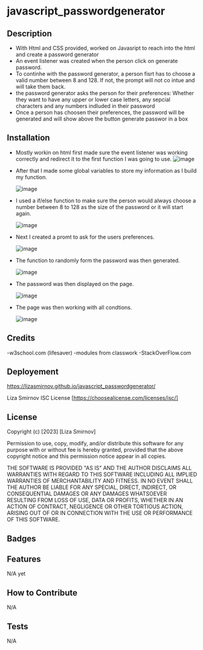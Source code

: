 # javascript_passwordgenerator

## Description

- With Html and CSS provided, worked on Javasript to reach into the html and create a password generator
- An event listener was created when the person click on generate password.
- To continhe with the password generator, a person fisrt has to choose a valid number between 8 and 128. If not, the prompt will not co intue and will take them back.
- the password generator asks the person for their preferences: Whether they want to have any upper or lower case letters, any sepcial characters and any numbers
  indluded in their password
- Once a person has choosen their preferences, the password will be generated and will show above the button generate passwor in a box

## Installation
- Mostly workin on html first made sure the event listener was working correctly and redirect it to the first function I was going to use.
  ![image](https://user-images.githubusercontent.com/122588135/221725862-b6ac2dd5-49aa-473e-8824-aa6bcc2ea253.png)

- After that I made some global variables to store my information as I build my function.
  
  ![image](https://user-images.githubusercontent.com/122588135/221725984-dca675cc-c406-4eb8-832c-94bffb082684.png)

- I used a if/else function to make sure the person would always choose a number between 8 to 128 as the size of the password or it will start again.
  
  ![image](https://user-images.githubusercontent.com/122588135/221726151-49de1e62-58a1-4e96-99bc-9e213efca438.png)

- Next I created a promt to ask for the users preferences.

  ![image](https://user-images.githubusercontent.com/122588135/221726213-5056ab06-e565-4e89-8cb5-a24a936ff6c7.png)

- The function to randomly form the password was then generated.

  ![image](https://user-images.githubusercontent.com/122588135/221726285-8ed56d77-d124-484e-9955-4caa088727a2.png)

- The password was then displayed on the page.
  
  ![image](https://user-images.githubusercontent.com/122588135/221726363-46a9960e-fe1a-47a0-863b-4987c7a0be8d.png)

- The page was then working with all condtions.
  
  ![image](https://user-images.githubusercontent.com/122588135/221726458-839586eb-4885-442b-943b-d0d84ea75849.png)



## Credits

-w3school.com (lifesaver)
-modules from classwork
-StackOverFlow.com

## Deployement
https://lizasmirnov.github.io/javascript_passwordgenerator/

Liza Smirnov
ISC License [https://choosealicense.com/licenses/isc/]

## License

Copyright (c) [2023] [Liza Smirnov]

Permission to use, copy, modify, and/or distribute this software for any
purpose with or without fee is hereby granted, provided that the above
copyright notice and this permission notice appear in all copies.

THE SOFTWARE IS PROVIDED "AS IS" AND THE AUTHOR DISCLAIMS ALL WARRANTIES WITH
REGARD TO THIS SOFTWARE INCLUDING ALL IMPLIED WARRANTIES OF MERCHANTABILITY
AND FITNESS. IN NO EVENT SHALL THE AUTHOR BE LIABLE FOR ANY SPECIAL, DIRECT,
INDIRECT, OR CONSEQUENTIAL DAMAGES OR ANY DAMAGES WHATSOEVER RESULTING FROM
LOSS OF USE, DATA OR PROFITS, WHETHER IN AN ACTION OF CONTRACT, NEGLIGENCE OR
OTHER TORTIOUS ACTION, ARISING OUT OF OR IN CONNECTION WITH THE USE OR
PERFORMANCE OF THIS SOFTWARE.

## Badges


## Features

N/A yet

## How to Contribute

N/A

## Tests

N/A
